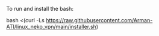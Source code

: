 To run and install the bash:

bash <(curl -Ls https://raw.githubusercontent.com/Arman-ATI/linux_neko_vpn/main/installer.sh)
